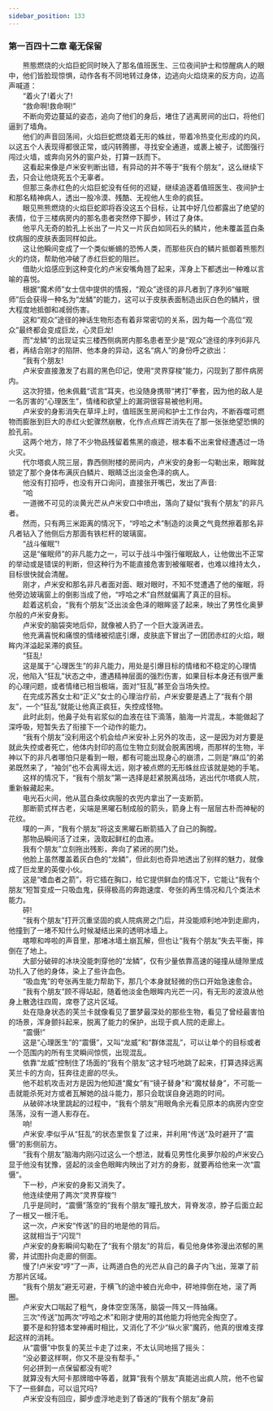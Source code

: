 ```yaml
---
sidebar_position: 133
---
```

### 第一百四十二章 毫无保留  


　　熊態燃烧的火焰巨蛇同时映入了那名值班医生、三位夜间护士和惊醒病人的眼中，他们皆脸现惊惧，动作各有不同地转过身体，边逃向火焰烧来的反方向，边高声喊道：  
　　“着火了!着火了!  
　　“救命啊!救命啊!”  
　　不断向旁边蔓延的姿态，追向了他们的身后，堵住了逃离房间的出口，将他们逼到了墙角。  
　　他们的声音回荡间，火焰巨蛇燃烧着无形的蛛丝，带着冷热变化形成的灼风，以这五个人表现得都很正常，或闪转腾挪，寻找安全通道，或裹上被子，试图强行闯过火墙，或奔向另外的窗户处，打算一跃而下。  
　　这看起来像是卢米安判断出错，有异动的并不等于“我有个朋友”，这么继续下去，只会让他烧死五个无辜者。  
　　但那三条赤红色的火焰巨蛇没有任何的迟疑，继续追逐着值班医生、夜间护士和那名精神病人，透出一股冷漠、残酷、无视他人生命的疯狂。  
　　眼见熊熊燃烧的火焰巨蛇即将吞没这五个目标，让其中好几位都露出了绝望的表情，位于三楼病房内的那名患者突然停下脚步，转过了身体。  
　　他平凡无奇的脸孔上长出了一片又一片灰白如同石头的鳞片，他未覆盖蓝白条纹病服的皮肤表面同样如此。  
　　这让他瞬间变成了一个类似蜥蜴的恐怖人类，而那些灰白的鳞片抵御着熊態烈火的灼烧，帮助他冲破了赤红巨蛇的阻拦。  
　　借助火焰感应到这种变化的卢米安嘴角翘了起来，浑身上下都透出一种难以言喻的喜悦。  
　　根据“魔术师”女士信中提供的情报，“观众”途径的非凡者到了序列6“催眠师”后会获得一种名为“龙鳞”的能力，这可以于皮肤表面制造出灰白色的鳞片，很大程度地抵御和减弱伤害。  
　　这和“观众”途径的神话生物形态有着非常密切的关系，因为每一个高位“观众”最终都会变成巨龙，心灵巨龙!  
　　而“龙鳞”的出现证实三楼西侧病房内那名患者至少是“观众”途径的序列6非凡者，再结合刚才的陷阱、他本身的异动，这名“病人”的身份呼之欲出：  
　　“我有个朋友!  
　　卢米安直接激发了右肩的黑色印记，使用“灵界穿梭”能力，闪现到了那件病房内。  
　　这次狩猎，他未佩戴“谎言”耳夹，也没随身携带“拷打”拳套，因为他的敌人是一名厉害的“心理医生”，情绪和欲望上的漏洞很容易被他利用。  
　　卢米安的身影消失在草坪上时，值班医生房间和护士工作台内，不断吞噬可燃物而膨胀到巨大的赤红火蛇骤然崩散，化作点点辉芒消失在了那一张张绝望恐惧的脸孔前。  
　　这两个地方，除了不少物品残留着焦黑的痕迹，根本看不出来曾经遭遇过一场火灾。  
　　代尔塔疯人院三层，靠西侧附楼的房间内，卢米安的身影一勾勒出来，眼眸就锁定了那个身体布满灰白鳞片、眼睛泛出淡金色泽的病人。  
　　他没有打招呼，也没有开口询问，直接张开嘴巴，发出了声音:  
　　“哈  
　　一道微不可见的淡黄光芒从卢米安口中喷出，落向了疑似“我有个朋友”的非凡者。  
　　然而，只有两三米距离的情况下，“哼哈之术”制造的淡黄之气竟然擦着那名非凡者钻入了他侧后方那面有铁栏杆的玻璃窗。  
　　“战斗催眠”!  
　　这是“催眠师”的非凡能力之一，可以于战斗中强行催眠敌人，让他做出不正常的举动或是错误的判断，但这种行为不能直接危害到被催眠者，也难以维持太久，目标很快就会清醒。  
　　刚才，卢米安和那名非凡者面对面、眼对眼时，不知不觉遭遇了他的催眠，将他旁边玻璃窗上的倒影当成了他，“哼哈之术”自然就偏离了真正的目标。  
　　趁着这机会，“我有个朋友”泛出淡金色泽的眼眸竖了起来，映出了男性化奥萝尔般的卢米安身影。  
　　卢米安的脑袋突地后仰，就像被人扔了一个巨大漩涡进去。  
　　他充满喜悦和痛恨的情绪被彻底引爆，皮肤底下冒出了一团团赤红的火焰，眼眸内洋溢起呆滞的疯狂。  
　　“狂乱!  
　　这是属于“心理医生”的非凡能力，用处是引爆目标的情绪和不稳定的心理情况，他陷入“狂乱”状态之中，遭遇精神层面的强烈伤害，如果目标本身还有很严重的心理问题，或者情绪已相当极端，面对“狂乱”甚至会当场失控。  
　　在完成苏茜女士和“正义”女士的心理治疗前，卢米安要是遇上了“我有个朋友”，一个“狂乱”就能让他真正疯狂，失控成怪物。  
　　此时此刻，他鼻子处有岩浆似的血液在往下滴落，脑海一片混乱，本能做起了深呼吸，短暂失去了衔接下一个动作的能力。  
　　“我有个朋友”没利用这个机会给卢米安补上另外的攻击，这一是因为对方要是就此失控或者死亡，他体内封印的高位生物立刻就会脱离困境，而那样的生物，半神以下的非凡者哪怕只是看到一眼，都有可能出现身心的崩溃，二则是“麻瓜”的弟弟既然来了，“袖剑”也不会离得太远，刚才被点燃的无形蛛丝应该就是她的手笔。  
　　这样的情况下，“我有个朋友”第一选择是赶紧脱离战场，逃出代尔塔疯人院，重新躲藏起来。  
　　电光石火间，他从蓝白条纹病服的衣兜内拿出了一支断箭。  
　　那断箭式样古老，尖端是黑曜石制成般的箭头，箭身上有一层层古朴而神秘的花纹。  
　　噗的一声，“我有个朋友”将这支黑曜石断箭插入了自己的胸膛。  
　　那物品瞬间活了过来，汲取起鲜红的血液。  
　　我有个朋友”立刻拖出残影，奔向了紧闭的房门处。  
　　他脸上虽然覆盖着灰白色的“龙鳞”，但此刻也奇异地透出了别样的魅力，就像成了巨龙里的英俊小伙。  
　　这是“嗜血者之箭”，将它插在胸口，给它提供鲜血的情况下，它能让“我有个朋友”短暂变成一只吸血鬼，获得极高的奔跑速度、夸张的再生情况和几个类法术能力。  
　　砰!  
　　“我有个朋友”打开沉重坚固的疯人院病房之门后，并没能顺利地冲到走廊内，他撞到了一堵不知什么时候凝结出来的透明冰墙上。  
　　喀嚓和哗啦的声音里，那堵冰墙土崩瓦解，但也让“我有个朋友”失去平衡，摔倒在了地上。  
　　大部分破碎的冰块没能刺穿他的“龙鳞”，仅有少量依靠高速的碰撞从缝隙里成功扎入了他的身体，染上了些许血色。  
　　“吸血鬼”的夸张再生能力帮助下，那几个本身就轻微的伤口开始急速愈合。  
　　“我有个朋友”顾不得站起，随着他淡金色眼眸内光芒一闪，有无形的波浪从他身上散逸往四周，席卷了这片区域。  
　　处在隐身状态的芙兰卡就像看见了噩梦最深处的那些生物，看见了曾经最害怕的场景，浑身颤抖起来，脱离了能力的保护，出现于疯人院的走廊上。  
　　“震慑!”  
　　这是“心理医生”的“震慑”，又叫“龙威”和“群体混乱”，可以让单个的目标或者一个范围内的所有生灵瞬间惊慌，出现混乱。  
　　依靠“龙威”控制住了场面的“我有个朋友”这才轻巧地跳了起来，打算选择远离芙兰卡的方向，狂奔往走廊的尽头。  
　　他不趁机攻击对方是因为他知道“魔女”有“镜子替身”和“魔杖替身”，不可能一击就能杀死对方或者瓦解她的战斗能力，那只会耽误自身逃跑的时间。  
　　从破碎冰块里跳起的过程中，“我有个朋友”用眼角余光看见原本的病房内空空荡荡，没有一道人影存在。  
　　响!  
　　卢米安.李似乎从“狂乱”的状态里恢复了过来，并利用“传送”及时避开了“震慑”的影侧前方。  
　　“我有个朋友”脑海内刚闪过这么一个想法，就看见男性化奥萝尔般的卢米安凸显于他没有犹豫，竖起的淡金色眼眸内映出了对方的身影，就要再给他来一次“震慑”。  
　　下一秒，卢米安的身影又消失了。  
　　他连续使用了两次“灵界穿梭”!  
　　几乎是同时，“震慑”落空的“我有个朋友”瞳孔放大，背脊发凉，脖子后面立起了一根又一根汗毛。  
　　这一次，卢米安“传送”的目的地是他的背后。  
　　这就相当于“闪现”!  
　　卢米安的身影瞬间勾勒在了“我有个朋友”的背后，看见他身体弥漫出浓郁的黑雾，并试图扑向走廊的侧面。  
　　慢了!卢米安“哼”了一声，让两道白色的光芒从自己的鼻子内飞出，笼罩了前方那片区域。  
　　“我有个朋友”避无可避，于横飞的途中被白光命中，砰地摔倒在地，滚了两圈。  
　　卢米安大口喘起了粗气，身体空空荡荡，脑袋一阵又一阵抽痛。  
　　三次“传送”加两次“哼哈之术”和刚才使用的其他能力将他完全掏空了。  
　　要不是和狩猎本堂神甫时相比，又消化了不少“纵火家”魔药，他真的很难支撑起这样的消耗。  
　　从“震慑”中恢复的芙兰卡走了过来，不太认同地摇了摇头：  
　　“没必要这样啊，你又不是没有帮手。”  
　　何必拼到一点保留都没有呢?  
　　就算没有大阿卡那牌暗中等着，就算“我有个朋友”真能逃出疯人院，他不也留下了一些鲜血，可以诅咒吗?  
　　卢米安没有回应，脚步虚浮地走到了昏迷的“我有个朋友”身前  
